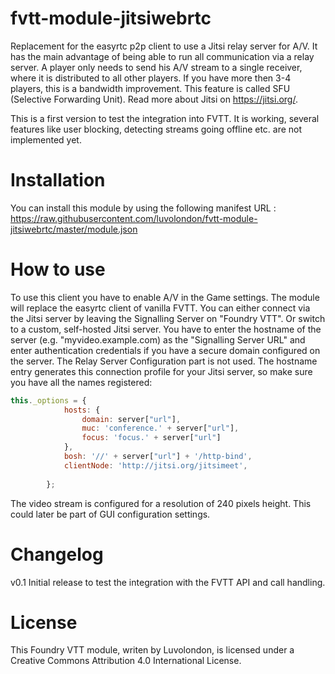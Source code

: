 # fvtt-module-jitsiwebrtc
Replacement for the easyrtc p2p client to use a Jitsi relay server for A/V. It has the main advantage of being able to run all communication via a relay server. A player only needs to send his A/V stream to a single receiver, where it is distributed to all other players. If you have more then 3-4 players, this is a bandwidth improvement. This feature is called SFU (Selective Forwarding Unit). Read more about Jitsi on https://jitsi.org/.

This is a first version to test the integration into FVTT. It is working, several features like user blocking, detecting streams going offline etc. are not implemented yet.

# Installation
You can install this module by using the following manifest URL : https://raw.githubusercontent.com/luvolondon/fvtt-module-jitsiwebrtc/master/module.json

# How to use
To use this client you have to enable A/V in the Game settings. The module will replace the easyrtc client of vanilla FVTT.
You can either connect via the Jitsi server by leaving the Signalling Server on "Foundry VTT". Or switch to a custom, self-hosted Jitsi server. You have to enter the hostname of the server (e.g. "myvideo.example.com) as the "Signalling Server URL" and enter authentication credentials if you have a secure domain configured on the server. 
The Relay Server Configuration part is not used.
The hostname entry generates this connection profile for your Jitsi server, so make sure you have all the names registered:
```javascript
this._options = {
			hosts: {
				domain: server["url"],
				muc: 'conference.' + server["url"],
				focus: 'focus.' + server["url"]
			},
			bosh: '//' + server["url"] + '/http-bind',
			clientNode: 'http://jitsi.org/jitsimeet',
			
		};
```
The video stream is configured for a resolution of 240 pixels height. This could later be part of GUI configuration settings.

# Changelog

v0.1
Initial release to test the integration with the FVTT API and call handling. 

# License
This Foundry VTT module, writen by Luvolondon, is licensed under a Creative Commons Attribution 4.0 International License.

